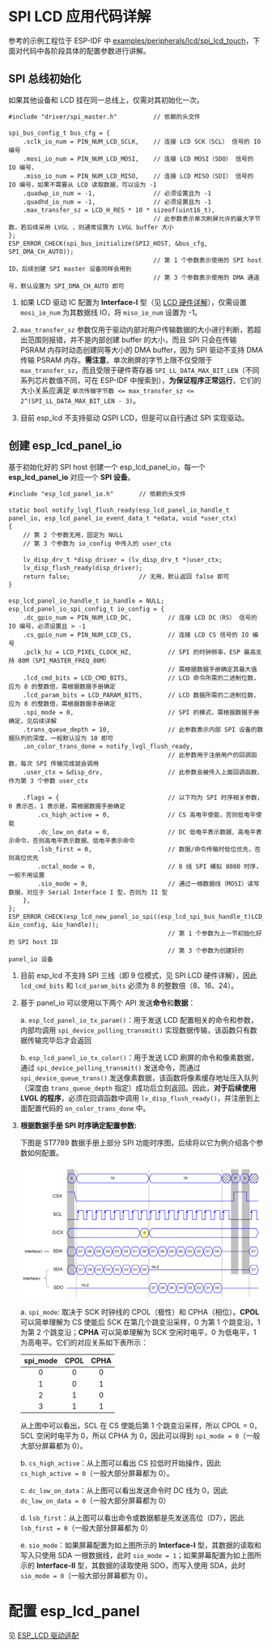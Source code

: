 # SPI LCD 应用代码详解

参考的示例工程位于 ESP-IDF 中 [examples/peripherals/lcd/spi_lcd_touch](https://github.com/espressif/esp-idf/tree/release/v5.0/examples/peripherals/lcd/spi_lcd_touch/main)，下面对代码中各阶段具体的配置参数进行讲解。

## SPI 总线初始化

如果其他设备和 LCD 挂在同一总线上，仅需对其初始化一次。

```
#include "driver/spi_master.h"          // 依赖的头文件

spi_bus_config_t bus_cfg = {
    .sclk_io_num = PIN_NUM_LCD_SCLK,    // 连接 LCD SCK（SCL） 信号的 IO 编号
    .mosi_io_num = PIN_NUM_LCD_MOSI,    // 连接 LCD MOSI（SDO） 信号的 IO 编号，
    .miso_io_num = PIN_NUM_LCD_MISO,    // 连接 LCD MISO（SDI） 信号的 IO 编号，如果不需要从 LCD 读取数据，可以设为 -1
    .quadwp_io_num = -1,                // 必须设置且为 -1
    .quadhd_io_num = -1,                // 必须设置且为 -1
    .max_transfer_sz = LCD_H_RES * 10 * sizeof(uint16_t),
                                        // 此参数表示单次刷屏允许的最大字节数，若后续采用 LVGL ，则通常设置为 LVGL buffer 大小
};
ESP_ERROR_CHECK(spi_bus_initialize(SPI2_HOST, &bus_cfg, SPI_DMA_CH_AUTO));
                                        // 第 1 个参数表示使用的 SPI host ID，后续创建 SPI master 设备同样会用到
                                        // 第 3 个参数表示使用的 DMA 通道号，默认设置为 SPI_DMA_CH_AUTO 即可
```

1. 如果 LCD 驱动 IC 配置为 **Interface-I** 型（见 [LCD 硬件详解](./esp_lcd_hardware.md#interface-iii-模式)），仅需设置 `mosi_io_num` 为其数据线 IO，将 `miso_io_num` 设置为 -1。

2. `max_transfer_sz` 参数仅用于驱动内部对用户传输数据的大小进行判断，若超出范围则报错，并不是内部创建 buffer 的大小，而且 SPI 只会在传输 PSRAM 内存时动态创建同等大小的 DMA buffer，因为 SPI 驱动不支持 DMA 传输 PSRAM 内存。**需注意**，单次刷屏的字节上限不仅受限于 `max_transfer_sz`，而且受限于硬件寄存器 `SPI_LL_DATA_MAX_BIT_LEN`（不同系列芯片数值不同，可在 ESP-IDF 中搜索到），**为保证程序正常运行**，它们的大小关系应满足 `单次传输字节数 <= max_transfer_sz <= 2^(SPI_LL_DATA_MAX_BIT_LEN - 3)`。

3. 目前 esp_lcd 不支持驱动 QSPI LCD，但是可以自行通过 SPI 实现驱动。

## 创建 esp_lcd_panel_io

基于初始化好的 SPI host 创建一个 esp_lcd_panel_io，每一个 **esp_lcd_panel_io** 对应一个 **SPI 设备**。

```
#include "esp_lcd_panel_io.h"       // 依赖的头文件

static bool notify_lvgl_flush_ready(esp_lcd_panel_io_handle_t panel_io, esp_lcd_panel_io_event_data_t *edata, void *user_ctx)
{
    // 第 2 个参数无用，固定为 NULL
    // 第 3 个参数为 io_config 中传入的 user_ctx

    lv_disp_drv_t *disp_driver = (lv_disp_drv_t *)user_ctx;
    lv_disp_flush_ready(disp_driver);
    return false;                   // 无用，默认返回 false 即可
}

esp_lcd_panel_io_handle_t io_handle = NULL;
esp_lcd_panel_io_spi_config_t io_config = {
    .dc_gpio_num = PIN_NUM_LCD_DC,          // 连接 LCD DC（RS） 信号的 IO 编号，必须设置且 > -1
    .cs_gpio_num = PIN_NUM_LCD_CS,          // 连接 LCD CS 信号的 IO 编号
    .pclk_hz = LCD_PIXEL_CLOCK_HZ,          // SPI 的时钟频率，ESP 最高支持 80M（SPI_MASTER_FREQ_80M）
                                            // 需根据数据手册确定其最大值
    .lcd_cmd_bits = LCD_CMD_BITS,           // LCD 命令所需的二进制位数，应为 8 的整数倍，需根据数据手册确定
    .lcd_param_bits = LCD_PARAM_BITS,       // LCD 数据所需的二进制位数，应为 8 的整数倍，需根据数据手册确定
    .spi_mode = 0,                          // SPI 的模式，需根据数据手册确定，见后续详解
    .trans_queue_depth = 10,                // 此参数表示内部 SPI 设备的数据队列的深度，一般默认设为 10 即可
    .on_color_trans_done = notify_lvgl_flush_ready,
                                            // 此参数用于注册用户的回调函数，每次 SPI 传输完成就会调用
    .user_ctx = &disp_drv,                  // 此参数会被传入上面回调函数，作为第 3 个参数 user_ctx

    .flags = {                              // 以下均为 SPI 时序相关参数，0 表示否，1 表示是，需根据数据手册确定
        .cs_high_active = 0,                // CS 高电平使能，否则低电平使能
        .dc_low_on_data = 0,                // DC 低电平表示数据、高电平表示命令，否则高电平表示数据、低电平表示命令
        .lsb_first = 0,                     // 数据/命令传输时低位优先，否则高位优先
        .octal_mode = 0,                    // 8 线 SPI 模拟 8080 时序，一般不用设置
        .sio_mode = 0,                      // 通过一根数据线（MOSI）读写数据，对应于 Serial Interface I 型，否则为 II 型
    },
};
ESP_ERROR_CHECK(esp_lcd_new_panel_io_spi((esp_lcd_spi_bus_handle_t)LCD_HOST, &io_config, &io_handle));
                                            // 第 1 个参数为上一节初始化好的 SPI host ID
                                            // 第 3 个参数为创建好的 panel_io 设备
```

1. 目前 esp_lcd 不支持 SPI 三线（即 9 位模式，见 SPI LCD 硬件详解），因此 `lcd_cmd_bits` 和 `lcd_param_bits` 必须为 8 的整数倍（8、16、24）。

2. 基于 panel_io 可以使用以下两个 API 发送**命令**和**数据**：

    a. `esp_lcd_panel_io_tx_param()`：用于发送 LCD 配置相关的命令和参数，内部均调用 `spi_device_polling_transmit()` 实现数据传输，该函数只有数据传输完毕后才会返回

    b. `esp_lcd_panel_io_tx_color()`：用于发送 LCD 刷屏的命令和像素数据，通过 `spi_device_polling_transmit()` 发送命令，而通过 `spi_device_queue_trans()` 发送像素数据，该函数将像素缓存地址压入队列（深度由 `trans_queue_depth` 指定）成功后立刻返回。因此，**对于后续使用 LVGL 的程序**，必须在回调函数中调用 `lv_disp_flush_ready()`，并注册到上面配置代码的 `on_color_trans_done` 中。

3. **根据数据手册 SPI 时序确定配置参数:**

    下图是 ST7789 数据手册上部分 SPI 功能时序图，后续将以它为例介绍各个参数如何配置。

    <div align=center ><img src="./static/st7789_spi_timing.png" width=600/></div>

    a. `spi_mode`: 取决于 SCK 时钟线的 CPOL（极性）和 CPHA（相位）。**CPOL** 可以简单理解为 CS 使能后 SCK 在第几个跳变沿采样，0 为第 1 个跳变沿，1 为第 2 个跳变沿；**CPHA** 可以简单理解为 SCK 空闲时电平，0 为低电平，1 为高电平。它们的对应关系如下表所示：

    | spi_mode | CPOL | CPHA |
    | :------: | :--: | :--: |
    | 0        | 0    | 0    |
    | 1        | 0    | 1    |
    | 2        | 1    | 0    |
    | 3        | 1    | 1    |

    从上图中可以看出，SCL 在 CS 使能后第 1 个跳变沿采样，所以 CPOL = 0， SCL 空闲时电平为 0，所以 CPHA 为 0，因此可以得到 `spi_mode = 0`（一般大部分屏幕都为 0）。

    b. `cs_high_active`：从上图可以看出 CS 拉低时开始操作，因此 `cs_high_active = 0`（一般大部分屏幕都为 0）。

    c. `dc_low_on_data`：从上图可以看出发送命令时 DC 线为 0，因此 `dc_low_on_data = 0`（一般大部分屏幕都为 0）

    d. `lsb_first`：从上图可以看出命令或数据都是先发送高位（D7），因此 `lsb_first = 0`（一般大部分屏幕都为 0）

    e. `sio_mode`：如果屏幕配置为如上图所示的 **Interface-I** 型，其数据的读取和写入只使用 SDA 一根数据线，此时 `sio_mode = 1`；如果屏幕配置为如上图所示的 **Interface-II** 型，其数据的读取使用 SDO，而写入使用 SDA，此时 `sio_mode = 0`（一般大部分屏幕都为 0）。

# 配置 esp_lcd_panel

见 [ESP_LCD 驱动适配](./esp_lcd_panel_config.md)
